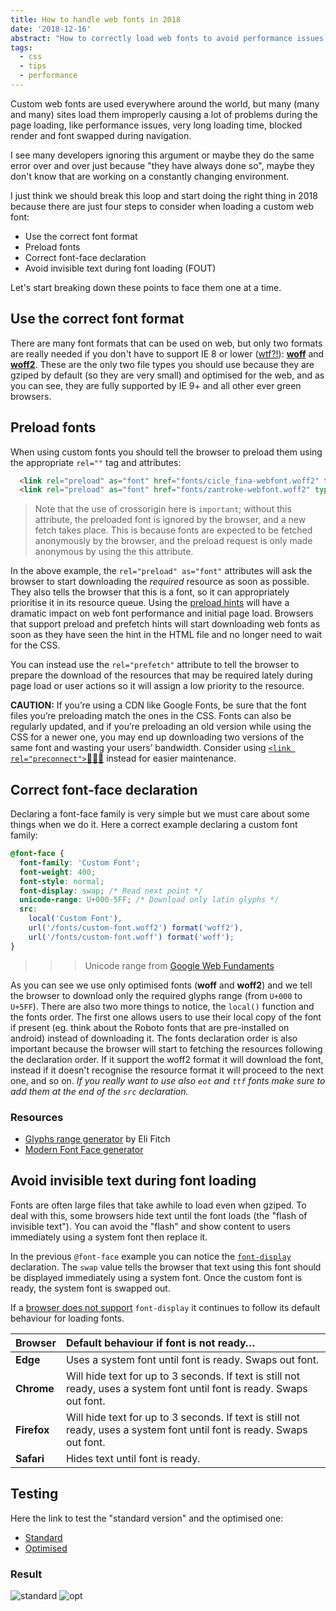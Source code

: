 ```yaml
---
title: How to handle web fonts in 2018
date: '2018-12-16'
abstract: "How to correctly load web fonts to avoid performance issues and speed up page loading."
tags:
  - css
  - tips
  - performance
---
```


Custom web fonts are used everywhere around the world, but many (many and many) sites load them improperly causing a lot of problems during the page loading, like performance issues, very long loading time, blocked render and font swapped during navigation.

I see many developers ignoring this argument or maybe they do the same error over and over just because "they have always done so", maybe they don't know that are working on a constantly changing environment.

I just think we should break this loop and start doing the right thing in 2018 because there are just four steps to consider when loading a custom web font:

- Use the correct font format
- Preload fonts
- Correct font-face declaration
- Avoid invisible text during font loading (FOUT)

Let's start breaking down these points to face them one at a time.


## Use the correct font format

There are many font formats that can be used on web, but only two formats are really needed if you don't have to support IE 8 or lower ([wtf?!](https://inception.davepedu.com/)): **[woff](https://caniuse.com/#search=woff)** and **[woff2](https://caniuse.com/#search=woff2)**. These are the only two file types you should use because they are gziped by default (so they are very small) and optimised for the web, and as you can see, they are fully supported by IE 9+ and all other ever green browsers.

## Preload fonts

When using custom fonts you should tell the browser to preload them using the appropriate `rel=""` tag and attributes:

```html
  <link rel="preload" as="font" href="fonts/cicle_fina-webfont.woff2" type="font/woff2" crossorigin="anonymous">
  <link rel="preload" as="font" href="fonts/zantroke-webfont.woff2" type="font/woff2" crossorigin="anonymous">
```
> Note that the use of crossorigin here is `important`; without this attribute, the preloaded font is ignored by the browser, and a new fetch takes place. This is because fonts are expected to be fetched anonymously by the browser, and the preload request is only made anonymous by using the this attribute.

In the above example, the `rel="preload" as="font"` attributes will ask the browser to start downloading the *required* resource as soon as possible. They also tells the browser that this is a font, so it can appropriately prioritise it in its resource queue. Using the [preload hints](https://developers.google.com/web/fundamentals/performance/resource-prioritization?hl=en#preload) will have a dramatic impact on web font performance and initial page load. Browsers that support preload and prefetch hints will start downloading web fonts as soon as they have seen the hint in the HTML file and no longer need to wait for the CSS.

You can instead use the `rel="prefetch"` attribute to tell the browser to prepare the download of the resources that may be required lately during page load or user actions so it will assign a low priority to the resource.

__CAUTION:__
If you’re using a CDN like Google Fonts, be sure that the font files you’re preloading match the ones in the CSS. Fonts can also be regularly updated, and if you’re preloading an old version while using the CSS for a newer one, you may end up downloading two versions of the same font and wasting your users’ bandwidth. Consider using [`<link rel="preconnect">`👨🏼‍🔬](https://developers.google.com/web/fundamentals/performance/resource-prioritization?hl=en#preconnect) instead for easier maintenance.

## Correct font-face declaration

Declaring a font-face family is very simple but we must care about some things when we do it. Here a correct example declaring a custom font family:

```css
@font-face {
  font-family: 'Custom Font';
  font-weight: 400;
  font-style: normal;
  font-display: swap; /* Read next point */
  unicode-range: U+000-5FF; /* Download only latin glyphs */
  src:
    local('Custom Font'),
    url('/fonts/custom-font.woff2') format('woff2'),
    url('/fonts/custom-font.woff') format('woff');
}
```

>>> Unicode range from [Google Web Fundaments](https://developers.google.com/web/fundamentals/performance/optimizing-content-efficiency/webfont-optimization?hl=en#unicode-range_subsetting)

As you can see we use only optimised fonts (**woff** and **woff2**) and we tell the browser to download only the required glyphs range (from `U+000` to `U+5FF`). There are also two more things to notice, the `local()` function and the fonts order. The first one allows users to use their local copy of the font if present (eg. think about the Roboto fonts that are pre-installed on android) instead of downloading it. The fonts declaration order is also important because the browser will start to fetching the resources following the declaration order. If it support the woff2 format it will download the font, instead if it doesn't recognise the resource format it will proceed to the next one, and so on. _If you really want to use also `eot` and `ttf` fonts make sure to add them at the end of the `src` declaration._

### Resources
- [Glyphs range generator](https://codepen.io/elifitch/pen/Ljqway) by Eli Fitch
- [Modern Font Face generator](https://transfonter.org)


## Avoid invisible text during font loading

Fonts are often large files that take awhile to load even when gziped. To deal with this, some browsers hide text until the font loads (the "flash of invisible text"). You can avoid the "flash" and show content to users immediately using a system font then replace it.

In the previous `@font-face` example you can notice the [`font-display`](https://developer.mozilla.org/en-US/docs/Web/CSS/@font-face/font-display) declaration. The `swap` value tells the browser that text using this font should be displayed immediately using a system font. Once the custom font is ready, the system font is swapped out.

If a [browser does not support](https://caniuse.com/#search=font-display) `font-display` it continues to follow its default behaviour for loading fonts.

| Browser          | Default behaviour if font is not ready…  |
|------------------|:-----------------------------------------|
|__Edge__          | Uses a system font until font is ready. Swaps out font.|
|__Chrome__        | Will hide text for up to 3 seconds. If text is still not ready, uses a system font until font is ready. Swaps out font.  |
|__Firefox__       | Will hide text for up to 3 seconds. If text is still not ready, uses a system font until font is ready. Swaps out font.  |
|__Safari__        | Hides text until font is ready.  |


## Testing
Here the link to test the "standard version" and the optimised one:

- [Standard](https://fontface-test.glitch.me)
- [Optimised](https://fontface-test.glitch.me/index-cool.html)

### Result

![standard](//images.ctfassets.net/gz0sygvqczyz/Jj9itpvLMI6WC2m0gGEy0/2aeaef6adc66f7f769e3e4e23cb68970/standard.png) ![opt](//images.ctfassets.net/gz0sygvqczyz/12OTKvbLRyoEsYSq8KqcKe/96ded21bde16f3f2d94d32a76e3c9e7a/opt.png)

